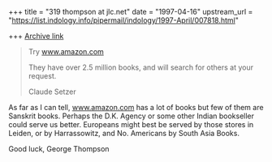 +++
title = "319 thompson at jlc.net"
date = "1997-04-16"
upstream_url = "https://list.indology.info/pipermail/indology/1997-April/007818.html"

+++
[Archive link](https://list.indology.info/pipermail/indology/1997-April/007818.html)

>Try www.amazon.com
>
>They have over 2.5 million books, and will search for others at your
>request.
>
>Claude Setzer
>
As far as I can tell, www.amazon.com has a lot of books but few of them are
Sanskrit books.  Perhaps the D.K. Agency or some other Indian bookseller
could serve us better.  Europeans might best be served by those stores in
Leiden, or by Harrassowitz, and No. Americans by South Asia Books.

Good luck,
George Thompson






